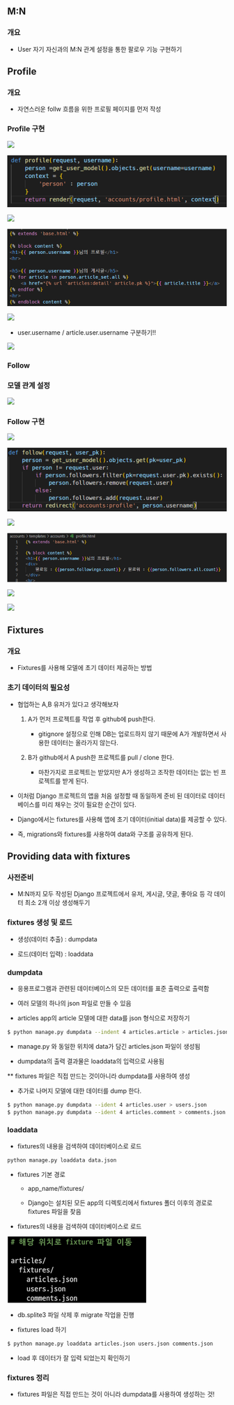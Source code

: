 ## M:N

### 개요

- User 자기 자신과의 M:N 관계 설정을 통한 팔로우 기능 구현하기

## Profile

### 개요

- 자연스러운 follw 흐름을 위한 프로필 페이지를 먼저 작성

### Profile 구현

![](C:\Users\SSAFY\AppData\Roaming\marktext\images\2023-04-12-08-55-15-image.png)

![](0412_profile_follow_assets/2023-04-12-09-14-19-image.png)

![](C:\Users\SSAFY\AppData\Roaming\marktext\images\2023-04-12-08-55-22-image.png)

![](0412_profile_follow_assets/2023-04-12-09-20-24-image.png)

![](C:\Users\SSAFY\AppData\Roaming\marktext\images\2023-04-12-08-55-28-image.png)

- user.username / article.user.username 구분하기!! 

![](C:\Users\SSAFY\AppData\Roaming\marktext\images\2023-04-12-08-55-34-image.png)

### Follow

### 모델 관계 설정

![](C:\Users\SSAFY\AppData\Roaming\marktext\images\2023-04-12-08-55-52-image.png)

### Follow 구현

![](C:\Users\SSAFY\AppData\Roaming\marktext\images\2023-04-12-08-56-08-image.png)

![](0412_profile_follow_assets/2023-04-12-09-44-16-image.png)

![](C:\Users\SSAFY\AppData\Roaming\marktext\images\2023-04-12-08-56-14-image.png)

![](0412_profile_follow_assets/2023-04-12-09-46-54-image.png)

![](C:\Users\SSAFY\AppData\Roaming\marktext\images\2023-04-12-08-56-21-image.png)

![](C:\Users\SSAFY\AppData\Roaming\marktext\images\2023-04-12-08-56-30-image.png)

## Fixtures

### 개요

- Fixtures를 사용해 모델에 초기 데이터 제공하는 방법

### 초기 데이터의 필요성

- 협업하는 A,B 유저가 있다고 생각해보자
  
  1. A가 먼저 프로젝트를 작업 후 github에 push한다.
     
     - gitignore 설정으로 인해 DB는 업로드하지 않기 때문에 A가 개발하면서 사용한 데이터는 올라가지 않는다.
  
  2. B가 github에서 A push한 프로젝트를 pull / clone 한다.
     
     - 마찬가지로 프로젝트는 받았지만 A가 생성하고 조작한 데이터는 없는 빈 프로젝트를 받게 된다.

- 이처럼 Django 프로젝트의 앱을 처음 설정할 때 동일하게 준비 된 데이터로 데이터베이스를 미리 채우는 것이 필요한 순간이 있다.

- Django에서는 fixtures를 사용해 앱에 초기 데이터(initial data)를 제공할 수 있다.

- 즉, migrations와 fixtures를 사용하여 data와 구조를 공유하게 된다.

## Providing data with fixtures

### 사전준비

- M:N까지 모두 작성된 Django 프로젝트에서 유저, 게시글, 댓글, 좋아요 등 각 데이터 최소 2개 이상 생성해두기

### fixtures 생성 및 로드

- 생성(데이터 추출) : dumpdata

- 로드(데이터 입력) : loaddata

### dumpdata

- 응용프로그램과 관련된 데이터베이스의 모든 데이터를 표준 출력으로 출력함

- 여러 모델의 하나의 json 파일로 만들 수 있음

- articles app의 article 모델에 대한 data를 json 형식으로 저장하기

```bash
$ python manage.py dumpdata --indent 4 articles.article > articles.json
```

- manage.py 와 동일한 위치에 data가 담긴 articles.json 파일이 생성됨

- dumpdata의 출력 결과물은 loaddata의 입력으로 사용됨

** fixtures 파일은 직접 만드는 것이아니라 dumpdata를 사용하여 생성

- 추가로 나머지 모델에 대한 데이터를 dump 한다.

```bash
$ python manage.py dumpdata --ident 4 articles.user > users.json
$ python manage.py dumpdata --ident 4 articles.comment > comments.json
```

### loaddata

- fixtures의 내용을 검색하여 데이터베이스로 로드

```bash
python manage.py loaddata data.json
```

- fixtures 기본 경로
  
  - app_name/fixtures/
  
  - Django는 설치된 모든 app의 디렉토리에서 fixtures 폴더 이후의 경로로 fixtures 파일을 찾음

- fixtures의 내용을 검색하여 데이터베이스로 로드

![](0412_profile_follow_assets/2023-04-12-11-35-08-image.png)

- db.splite3 파일 삭제 후 migrate 작업을 진행

- fixtures load 하기

```bash
$ python manage.py loaddata articles.json users.json comments.json
```

- load 후 데이터가 잘 입력 되었는지 확인하기

### fixtures 정리

- fixtures 파일은 직접 만드는 것이 아니라 dumpdata를 사용하여 생성하는 것!
